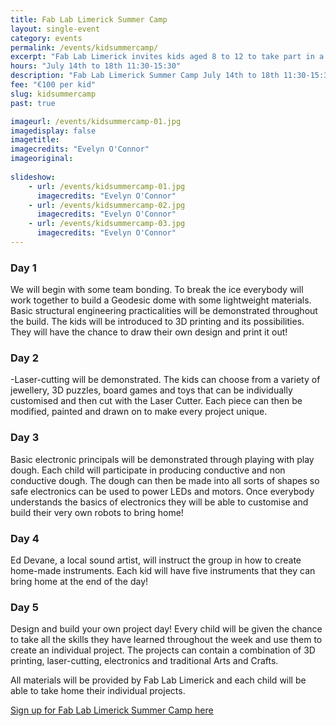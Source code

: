 ```yaml
---
title: Fab Lab Limerick Summer Camp
layout: single-event
category: events
permalink: /events/kidsummercamp/
excerpt: "Fab Lab Limerick invites kids aged 8 to 12 to take part in a week long summer camp. Boys and girls will explore their imagination and creativity using digital technologies!"
hours: "July 14th to 18th 11:30-15:30"
description: "Fab Lab Limerick Summer Camp July 14th to 18th 11:30-15:30"
fee: "€100 per kid"
slug: kidsummercamp
past: true

imageurl: /events/kidsummercamp-01.jpg
imagedisplay: false
imagetitle: 
imagecredits: "Evelyn O'Connor"
imageoriginal:
 
slideshow:
    - url: /events/kidsummercamp-01.jpg
      imagecredits: "Evelyn O'Connor"
    - url: /events/kidsummercamp-02.jpg
      imagecredits: "Evelyn O'Connor"
    - url: /events/kidsummercamp-03.jpg
      imagecredits: "Evelyn O'Connor"
---
```


### Day 1 
We will begin with some team bonding. To break the ice everybody will work together to build a Geodesic dome with some lightweight materials. Basic structural engineering practicalities will be demonstrated throughout the build. 
The kids will be introduced to 3D printing and its possibilities. They will have the chance to draw their own design and print it out!

### Day 2 
-Laser-cutting will be demonstrated. The kids can choose from a variety of jewellery, 3D puzzles, board games and toys that can be individually customised and then cut with the Laser Cutter. Each piece can then be modified, painted and drawn on to make every project unique.

### Day 3
Basic electronic principals will be demonstrated through playing with play dough. Each child will participate in producing conductive and non conductive dough. The dough can then be made into all sorts of shapes so safe electronics can be used to power LEDs and motors.
Once everybody understands the basics of electronics they will be able to customise and build their very own robots to bring home!

### Day 4
Ed Devane, a local sound artist, will instruct the group in how to create home-made instruments. Each kid will have five instruments that they can bring home at the end of the day! 

### Day 5
Design and build your own project day! Every child will be given the chance to take all the skills they have learned throughout the week and use them to create an individual project. The projects can contain a combination of 3D printing, laser-cutting, electronics and traditional Arts and Crafts.

All materials will be provided by Fab Lab Limerick and each child will be able to take home their individual projects.

[Sign up for Fab Lab Limerick Summer Camp here](http://fablablimerick.ticketleap.com/fab-lab-limerick-summer-camp/)

